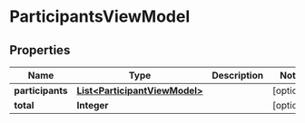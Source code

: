 
# ParticipantsViewModel

## Properties
Name | Type | Description | Notes
------------ | ------------- | ------------- | -------------
**participants** | [**List&lt;ParticipantViewModel&gt;**](ParticipantViewModel.md) |  |  [optional]
**total** | **Integer** |  |  [optional]



